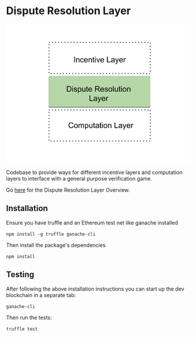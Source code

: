 # Dispute Resolution Layer

<p align="center">
  <img src="./Dispute Resolution Layer.jpg"/>
</p>

Codebase to provide ways for different incentive layers and computation layers to interface with a general purpose verification game.

Go [here](https://github.com/TrueBitFoundation/Developer-Resources/blob/master/docs/DisputeResolutionLayer.md) for the Dispute Resolution Layer Overview.

## Installation

Ensure you have truffle and an Ethereum test net like ganache installed
```
npm install -g truffle ganache-cli
```

Then install the package's dependencies
```
npm install
```

## Testing

After following the above installation instructions you can start up the dev blockchain in a separate tab:
```
ganache-cli
```

Then run the tests:

```
truffle test
```